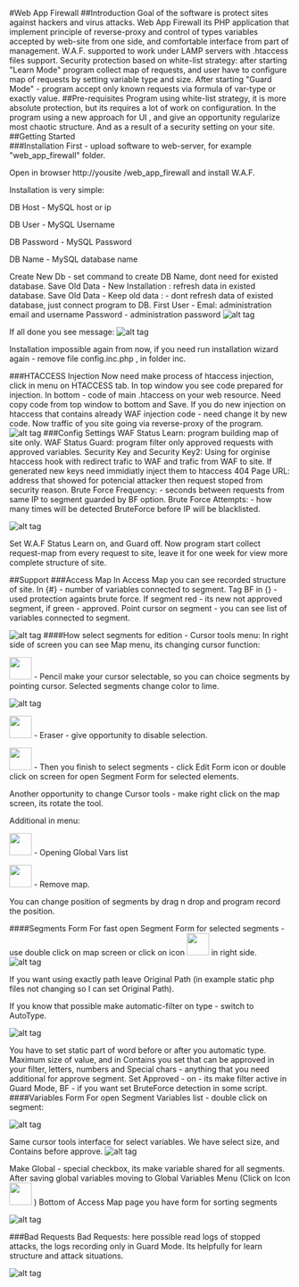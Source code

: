 #Web App Firewall
##Introduction
Goal of the software is protect sites against hackers and virus attacks. 
Web App Firewall its PHP application that implement principle of reverse-proxy and control of types variables accepted by web-site from one side, and comfortable interface from part of management. W.A.F. supported to work under LAMP servers with .htaccess files support.
Security protection based on white-list strategy: after starting "Learn Mode" program collect map of requests, and user have to configure map of requests by setting variable type and size. After starting "Guard Mode" - program accept only known requests via formula of var-type or exactly value.
##Pre-requisites
Program using white-list strategy, it is more absolute protection, but its requires a lot of work on configuration.
In the program using a new approach for UI	, and give an opportunity regularize most chaotic structure. And as a result of a security setting on your site.  
##Getting Started	
###Installation
First - upload software to web-server, for example "web_app_firewall" folder.

Open in browser http://yousite /web_app_firewall and install W.A.F.

Installation is very simple:

DB Host - MySQL host or ip

DB User - MySQL Username

DB Password - MySQL Password

DB Name - MySQL database name

Create New Db - set command to create DB Name, dont need for existed database.
Save Old Data  - New Installation : refresh data in existed database.
Save Old Data  - Keep old data : - dont refresh data of existed database, just connect program to DB.
First User - Emal: administration email and username
Password - administration password
![alt tag](https://github.com/shaman33/web_app_firewall/blob/master/assets/imgs/scratch/inst1.jpg?raw=true)

If all done you see message:
![alt tag](https://github.com/shaman33/web_app_firewall/blob/master/assets/imgs/scratch/inst2.jpg?raw=true)

Installation impossible again from now, if you need run installation wizard again - remove file config.inc.php , in folder inc.

###HTACCESS Injection
Now need make process of htaccess injection, click in menu on HTACCESS tab.
In top window you see code prepared for injection. In bottom - code of main .htaccess on your web resource. Need copy code from top window to bottom and Save.  If you do new injection on htaccess that contains already WAF injection code - need change it by new code.
Now traffic of you site going via reverse-proxy of the program.
![alt tag](https://github.com/shaman33/web_app_firewall/blob/master/assets/imgs/scratch/htaccess.jpg?raw=true)
###Config Settings
WAF Status Learn: program building map of site only.
WAF Status Guard: program filter only approved requests with approved variables.
Security Key and Security Key2: Using for orginise htaccess hook with redirect trafic to WAF and trafic from WAF to site.
If generated new keys need immidiatly inject them to htaccess
404 Page URL: address that showed for potencial attacker then request stoped from security reason.
Brute Force Frequency: - seconds between requests from same IP to segment guarded by BF option.
Brute Force Attempts: - how many times will be detected BruteForce before IP will be blacklisted.

![alt tag](https://github.com/shaman33/web_app_firewall/blob/master/assets/imgs/scratch/settings1.jpg?raw=true)

Set W.A.F Status Learn on, and Guard off.
Now program start collect request-map from every request to site, leave it for one week for view more complete structure of site.

##Support
###Access Map
In Access Map you can see recorded structure of site. In {#} - number of variables connected to segment. Tag BF in {} - used protection againts brute force.
If segment red - its new not approved segment, if green - approved.
Point cursor on segment - you can see list of variables connected to segment.

![alt tag](https://github.com/shaman33/web_app_firewall/blob/master/assets/imgs/scratch/map1.jpg?raw=true)
####How select segments for edition - Cursor tools menu:
In right side of screen you can see Map menu, its changing cursor function:

<img src=https://github.com/shaman33/web_app_firewall/blob/master/assets/imgs/pencil.png width=40> - Pencil make your cursor selectable, so you can choice segments by pointing cursor.
Selected segments change color to lime.

![alt tag](https://github.com/shaman33/web_app_firewall/blob/master/assets/imgs/scratch/map2.jpg?raw=true)

<img src=https://github.com/shaman33/web_app_firewall/blob/master/assets/imgs/eraser.png width=40> - Eraser - give opportunity to disable selection.

<img src=https://github.com/shaman33/web_app_firewall/blob/master/assets/imgs/edit.png width=40> - Then you finish to select segments  -  click Edit Form icon or double click on screen for open Segment Form for selected elements.

Another opportunity to change Cursor tools - make right click on the map screen, its rotate the tool.

Additional in menu:

<img src=https://github.com/shaman33/web_app_firewall/blob/master/assets/imgs/vars.png width=40> - Opening Global Vars list 

<img src=https://github.com/shaman33/web_app_firewall/blob/master/assets/imgs/roger.png width=40> - Remove map.

You can change position of segments by drag n drop and program record the position.

####Segments Form
For fast open Segment Form for selected segments - use double click on map screen or click on icon <img src="https://github.com/shaman33/web_app_firewall/blob/master/assets/imgs/edit.png?raw=true" width="40"> in right side.
![alt tag](https://github.com/shaman33/web_app_firewall/blob/master/assets/imgs/scratch/map3.jpg?raw=true)

If you want using exactly path leave Original Path (in example static php files not changing  so I can set Original Path).

If you know that possible make automatic-filter on type - switch to AutoType.

![alt tag](https://github.com/shaman33/web_app_firewall/blob/master/assets/imgs/scratch/map4.jpg?raw=true)

You have to set static part of word before or after you automatic type. Maximum size of value, and in Contains you set that can be approved in your filter, letters, numbers and Special chars - anything that you need additional for approve segment.
Set Approved - on - its make filter active in Guard Mode, BF - if you want set BruteForce detection in some script.
####Variables Form
For open Segment Variables list - double click on segment: 

![alt tag](https://github.com/shaman33/web_app_firewall/blob/master/assets/imgs/scratch/map5.jpg?raw=true)

Same cursor tools interface for select variables. We have select size, and Contains before approve.
![alt tag](https://github.com/shaman33/web_app_firewall/blob/master/assets/imgs/scratch/map6.jpg?raw=true)

Make Global  - special checkbox, its make variable shared for all segments. After saving global variables moving to Global Variables Menu (Click on Icon  <img src="https://github.com/shaman33/web_app_firewall/blob/master/assets/imgs/vars.png?raw=true" width="40"> ) 
Bottom of Access Map page you have form for sorting segments 

![alt tag](https://github.com/shaman33/web_app_firewall/blob/master/assets/imgs/scratch/map8.jpg?raw=true)

###Bad Requests
Bad Requests: here possible read logs of stopped attacks,  the logs recording only in Guard Mode. Its helpfully for learn structure and attack situations.

![alt tag](https://github.com/shaman33/web_app_firewall/blob/master/assets/imgs/scratch/map9.jpg?raw=true)
